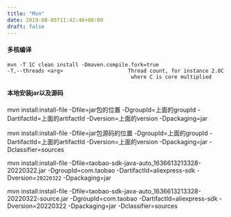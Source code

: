 ```yaml
---
title: "Mvn"
date: 2019-08-05T11:42:46+08:00
draft: false
---
```


#### 多核编译
````shell
mvn -T 1C clean install -Dmaven.compile.fork=true
-T,--threads <arg>                     Thread count, for instance 2.0C
                                        where C is core multiplied
````
#### 本地安装jar以及源码

mvn install:install-file -Dfile=jar包的位置 -DgroupId=上面的groupId -DartifactId=上面的artifactId -Dversion=上面的version -Dpackaging=jar

mvn install:install-file -Dfile=jar包源码的位置 -DgroupId=上面的groupId -DartifactId=上面的artifactId -Dversion=上面的version -Dpackaging=jar -Dclassifier=sources


mvn install:install-file -Dfile=taobao-sdk-java-auto_1636613213328-20220322.jar -DgroupId=com.taobao -DartifactId=aliexpress-sdk -Dversion=``20220322`` -Dpackaging=jar

mvn install:install-file -Dfile=taobao-sdk-java-auto_1636613213328-20220322-source.jar -DgroupId=com.taobao -DartifactId=aliexpress-sdk -Dversion=20220322 -Dpackaging=jar -Dclassifier=sources